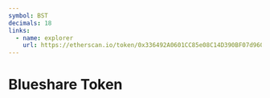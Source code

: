 ```yaml
---
symbol: BST
decimals: 18
links:
  - name: explorer
    url: https://etherscan.io/token/0x336492A0601CC85e08C14D390BF07d960328aaf4
---
```


# Blueshare Token
